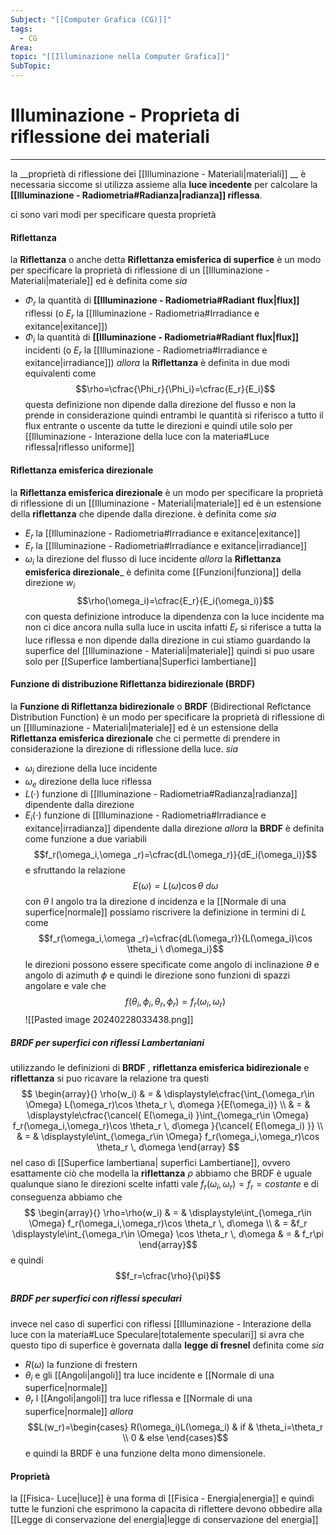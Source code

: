 ```yaml
---
Subject: "[[Computer Grafica (CG)]]"
tags:
  - CG
Area: 
topic: "[[Illuminazione nella Computer Grafica]]"
SubTopic:
---
```


# Illuminazione - Proprieta di riflessione dei materiali
---
la __proprietà di riflessione dei [[Illuminazione - Materiali|materiali]] __ è necessaria siccome si utilizza assieme alla __luce incedente__ per calcolare la __[[Illuminazione - Radiometria#Radianza|radianza]] riflessa__.

ci sono vari modi per specificare questa proprietà 
#### Riflettanza
la __Riflettanza__ o anche detta __Riflettanza emisferica di superfice__ è un modo per specificare la proprietà di riflessione di un [[Illuminazione - Materiali|materiale]] ed è definita come
_sia_
- $\Phi_r$ la quantità di __[[Illuminazione - Radiometria#Radiant flux|flux]]__ riflessi (o $E_r$ la [[Illuminazione - Radiometria#Irradiance e exitance|exitance]])
- $\Phi_i$ la quantità di __[[Illuminazione - Radiometria#Radiant flux|flux]]__ incidenti (o $E_r$ la [[Illuminazione - Radiometria#Irradiance e exitance|irradiance]])
_allora_ la __Riflettanza__ è definita in due modi equivalenti come $$\rho=\cfrac{\Phi_r}{\Phi_i}=\cfrac{E_r}{E_i}$$questa definizione non dipende dalla direzione del flusso e non la prende in considerazione quindi entrambi le quantità si riferisco a tutto il flux entrante o uscente da tutte le direzioni e quindi utile solo per [[Illuminazione - Interazione della luce con la materia#Luce riflessa|riflesso uniforme]]


#### Riflettanza emisferica direzionale
la __Riflettanza emisferica direzionale__ è un modo per specificare la proprietà di riflessione di un [[Illuminazione - Materiali|materiale]] ed è un estensione della __riflettanza__ che dipende dalla direzione. è definita come
_sia_
- $E_r$ la [[Illuminazione - Radiometria#Irradiance e exitance|exitance]]
- $E_r$ la [[Illuminazione - Radiometria#Irradiance e exitance|irradiance]]
- $\omega_i$ la direzione del flusso di luce incidente
_allora_ la __Riflettanza emisferica direzionale___ è definita come [[Funzioni|funziona]] della direzione $w_i$ $$\rho(\omega_i)=\cfrac{E_r}{E_i(\omega_i)}$$con questa definizione introduce la dipendenza con la luce incidente ma non ci dice ancora nulla sulla luce in uscita infatti $E_r$ si riferisce a tutta la luce riflessa e non dipende dalla direzione in cui stiamo guardando la superfice del [[Illuminazione - Materiali|materiale]] quindi si puo usare solo per [[Superfice lambertiana|Superfici lambertiane]]


#### Funzione di distribuzione Riflettanza bidirezionale (BRDF)
la __Funzione di Riflettanza bidirezionale__ o __BRDF__ (Bidirectional Reflctance Distribution Function) è un modo per specificare la proprietà di riflessione di un [[Illuminazione - Materiali|materiale]] ed è un estensione della __Riflettanza emisferica direzionale__ che ci permette di prendere in considerazione la direzione di riflessione della luce.
_sia_
- $\omega_i$ direzione della luce incidente
- $\omega_e$ direzione della luce riflessa
- $L(\cdot)$ funzione di [[Illuminazione - Radiometria#Radianza|radianza]] dipendente dalla direzione
- $E_i(\cdot)$ funzione di [[Illuminazione - Radiometria#Irradiance e exitance|irradianza]] dipendente dalla direzione
_allora_ la __BRDF__ è definita come funzione a due variabili$$f_r(\omega_i,\omega _r)=\cfrac{dL(\omega_r)}{dE_i(\omega_i)}$$ e sfruttando la relazione $$E(\omega)=L(\omega)\cos \theta \ d\omega$$con $\theta$ l angolo tra la direzione d incidenza e la [[Normale di una superfice|normale]]
 possiamo riscrivere la definizione in termini di $L$ come $$f_r(\omega_i,\omega _r)=\cfrac{dL(\omega_r)}{L(\omega_i)\cos \theta_i \ d\omega_i}$$ le direzioni possono essere specificate come angolo di inclinazione $\theta$ e angolo di azimuth $\phi$ e quindi le direzione sono funzioni di spazzi angolare e vale che $$f(\theta_i,\phi_i,\theta_r,\phi_r)=f_r(\omega_i,\omega_r)$$![[Pasted image 20240228033438.png]]



##### BRDF per superfici con riflessi Lambertaniani
utilizzando le definizioni di __BRDF__ , __riflettanza emisferica bidirezionale__ e __riflettanza__ si puo ricavare la relazione tra questi $$
\begin{array}{} 
\rho(w_i) & = & \displaystyle\cfrac{\int_{\omega_r\in  \Omega} L(\omega_r)\cos \theta_r \, d\omega }{E(\omega_i)} \\
 & = & \displaystyle\cfrac{\cancel{ E(\omega_i) }\int_{\omega_r\in \Omega} f_r(\omega_i,\omega_r)\cos \theta_r \, d\omega }{\cancel{ E(\omega_i) }} \\
 & = & \displaystyle\int_{\omega_r\in \Omega} f_r(\omega_i,\omega_r)\cos \theta_r \, d\omega 
\end{array}
$$nel caso di  [[Superfice lambertiana| superfici Lambertiane]], ovvero esattamente ciò che modella la __riflettanza__ $\rho$ abbiamo che BRDF è uguale qualunque siano le direzioni scelte infatti vale $f_r(\omega_i,\omega_r)=f_r=costante$ e di conseguenza abbiamo che $$
\begin{array}{}
\rho=\rho(w_i) & =  & \displaystyle\int_{\omega_r\in \Omega} f_r(\omega_i,\omega_r)\cos \theta_r \, d\omega \\
 & = &f_r  \displaystyle\int_{\omega_r\in \Omega} \cos \theta_r \, d\omega  & =  & f_r\pi  
\end{array}$$e quindi $$f_r=\cfrac{\rho}{\pi}$$

##### BRDF per superfici con riflessi speculari
invece nel caso di superfici con riflessi [[Illuminazione - Interazione della luce con la materia#Luce Speculare|totalemente speculari]] si avra che questo tipo di superfice è governata dalla __legge di fresnel__ definita come
_sia_ 
- $R(\omega)$ la funzione di frestern
- $\theta_i$ e gli [[Angoli|angoli]] tra luce incidente e [[Normale di una superfice|normale]]
- $\theta_r$ l [[Angoli|angoli]] tra luce riflessa e [[Normale di una superfice|normale]] 
_allora_$$L(w_r)=\begin{cases}
R(\omega_i)L(\omega_i) &  if  & \theta_i=\theta_r \\
0 & else
\end{cases}$$e quindi la BRDF è una funzione delta mono dimensionele.



#### Proprietà
la [[Fisica- Luce|luce]]  è una forma di [[Fisica - Energia|energia]] e quindi  tutte le funzioni che esprimono la capacita di riflettere devono obbedire alla [[Legge di conservazione del energia|legge di conservazione del energia]]



